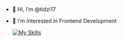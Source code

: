 - 👋 Hi, I’m @tidzi17
- 👀 I’m interested in Frontend Development

  [![My Skills](https://skillicons.dev/icons?i=html,css,sass,tailwind,js,react,figma,&perline=1)](https://skillicons.dev)

<!---
tidzi17/tidzi17 is a ✨ special ✨ repository because its `README.md` (this file) appears on your GitHub profile.
You can click the Preview link to take a look at your changes.
--->
